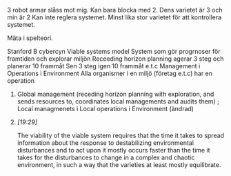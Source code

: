 

3 robot armar slåss mot mig. 
Kan bara blocka med 2.
Dens varietet är 3 och min är 2
Kan inte reglera systemet. 
Minst lika stor varietet för att kontrollera systemet. 

Mäta i spelteori.

Stanford B cybercyn
Viable systems model
System som gör progrnoser för framtiden och explorar miljön 
Receeding horizon planning
agerar 3 steg och planerar 10 frammåt
Sen 3 steg igen 10 frammåt e.t.c
Management i Operations i Environment
Alla organismer i en miljö (företag e.t.c) har en operation
1.  Global management (receding horizon planning with exploration, and sends resources to, coordinates local managements and audits them) ; Local managmenets i Local operations i Environment (ändrad)
    
2.  _[_19:29_]_
    
    The viability of the viable system requires that the time it takes to spread information about the response to destabilizing environmental disturbances and to act upon it mostly occurs faster than the time it takes for the disturbances to change in a complex and chaotic environment, in such a way that the varieties at least mostly equilibrate.

